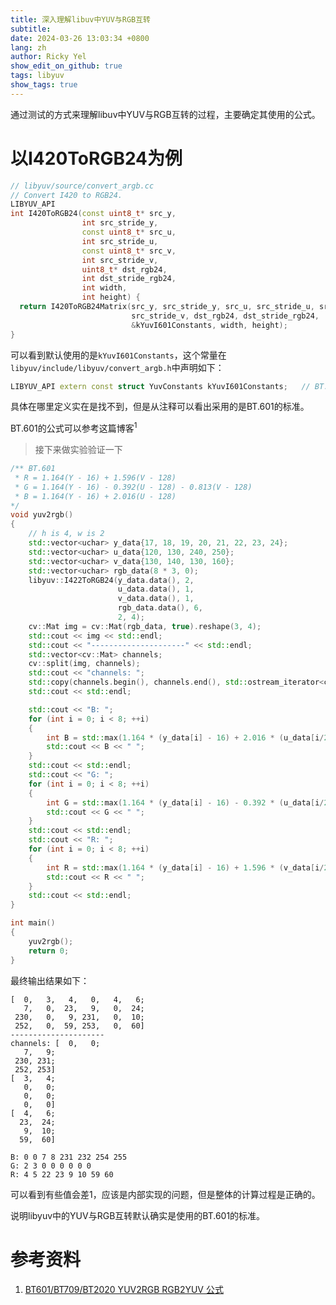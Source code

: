```yaml
---
title: 深入理解libuv中YUV与RGB互转
subtitle:
date: 2024-03-26 13:03:34 +0800
lang: zh
author: Ricky Yel
show_edit_on_github: true
tags: libyuv
show_tags: true
---
```


通过测试的方式来理解libuv中YUV与RGB互转的过程，主要确定其使用的公式。
<!--more-->

# 以I420ToRGB24为例

```cpp
// libyuv/source/convert_argb.cc
// Convert I420 to RGB24.
LIBYUV_API
int I420ToRGB24(const uint8_t* src_y,
                int src_stride_y,
                const uint8_t* src_u,
                int src_stride_u,
                const uint8_t* src_v,
                int src_stride_v,
                uint8_t* dst_rgb24,
                int dst_stride_rgb24,
                int width,
                int height) {
  return I420ToRGB24Matrix(src_y, src_stride_y, src_u, src_stride_u, src_v,
                           src_stride_v, dst_rgb24, dst_stride_rgb24,
                           &kYuvI601Constants, width, height);
}
```

可以看到默认使用的是`kYuvI601Constants`，这个常量在`libyuv/include/libyuv/convert_argb.h`中声明如下：

```cpp
LIBYUV_API extern const struct YuvConstants kYuvI601Constants;   // BT.601
```

具体在哪里定义实在是找不到，但是从注释可以看出采用的是BT.601的标准。

BT.601的公式可以参考这篇博客<sup>1</sup>

> 接下来做实验验证一下

```cpp
/** BT.601
 * R = 1.164(Y - 16) + 1.596(V - 128)
 * G = 1.164(Y - 16) - 0.392(U - 128) - 0.813(V - 128)
 * B = 1.164(Y - 16) + 2.016(U - 128)
*/
void yuv2rgb()
{
    // h is 4, w is 2
    std::vector<uchar> y_data{17, 18, 19, 20, 21, 22, 23, 24};
    std::vector<uchar> u_data{120, 130, 240, 250};
    std::vector<uchar> v_data{130, 140, 130, 160};
    std::vector<uchar> rgb_data(8 * 3, 0);
    libyuv::I422ToRGB24(y_data.data(), 2,
                        u_data.data(), 1,
                        v_data.data(), 1,
                        rgb_data.data(), 6,
                        2, 4);
    cv::Mat img = cv::Mat(rgb_data, true).reshape(3, 4);
    std::cout << img << std::endl;
    std::cout << "---------------------" << std::endl;
    std::vector<cv::Mat> channels;
    cv::split(img, channels);
    std::cout << "channels: ";
    std::copy(channels.begin(), channels.end(), std::ostream_iterator<cv::Mat>(std::cout, "\n"));
    std::cout << std::endl;

    std::cout << "B: ";
    for (int i = 0; i < 8; ++i)
    {
        int B = std::max(1.164 * (y_data[i] - 16) + 2.016 * (u_data[i/2] - 128), 0.);
        std::cout << B << " ";
    }
    std::cout << std::endl;
    std::cout << "G: ";
    for (int i = 0; i < 8; ++i)
    {
        int G = std::max(1.164 * (y_data[i] - 16) - 0.392 * (u_data[i/2] - 128) - 0.812 * (v_data[i/2] - 128), 0.);
        std::cout << G << " ";
    }
    std::cout << std::endl;
    std::cout << "R: ";
    for (int i = 0; i < 8; ++i)
    {
        int R = std::max(1.164 * (y_data[i] - 16) + 1.596 * (v_data[i/2] - 128), 0.);
        std::cout << R << " ";
    }
    std::cout << std::endl;
}

int main()
{
    yuv2rgb();
    return 0;
}
```

最终输出结果如下：

```plaintext
[  0,   3,   4,   0,   4,   6;
   7,   0,  23,   9,   0,  24;
 230,   0,   9, 231,   0,  10;
 252,   0,  59, 253,   0,  60]
---------------------
channels: [  0,   0;
   7,   9;
 230, 231;
 252, 253]
[  3,   4;
   0,   0;
   0,   0;
   0,   0]
[  4,   6;
  23,  24;
   9,  10;
  59,  60]

B: 0 0 7 8 231 232 254 255 
G: 2 3 0 0 0 0 0 0 
R: 4 5 22 23 9 10 59 60 
```

可以看到有些值会差1，应该是内部实现的问题，但是整体的计算过程是正确的。

说明libyuv中的YUV与RGB互转默认确实是使用的BT.601的标准。

# 参考资料

1. [BT601/BT709/BT2020 YUV2RGB RGB2YUV 公式](https://blog.csdn.net/m18612362926/article/details/127667954)